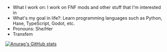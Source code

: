 - What I work on: I work on FNF mods and other stuff that I'm interested in
- What's my goal in life?: Learn programming languages such as Python, Haxe, TypeScript, Godot, etc.
- Pronouns: She/Her
- Transfem

[![Anurag's GitHub stats](https://github-readme-stats.vercel.app/api?username=nebulazone1)](https://github.com/anuraghazra/github-readme-stats)

